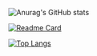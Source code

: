 ![Anurag's GitHub stats](https://github-readme-stats.vercel.app/api?username=hermia-studio&show_icons=true&show_icons=true&theme=vue)

[![Readme Card](https://github-readme-stats.vercel.app/api/pin/?username=hermia-studio&repo=shop-webapp-server&show_icons=true&show_icons=true&theme=vue)](https://github.com/anuraghazra/github-readme-stats)

[![Top Langs](https://github-readme-stats.vercel.app/api/top-langs/?username=hermiablog&layout=compact&show_icons=true&show_icons=true&theme=vue)](https://github.com/anuraghazra/github-readme-stats)
